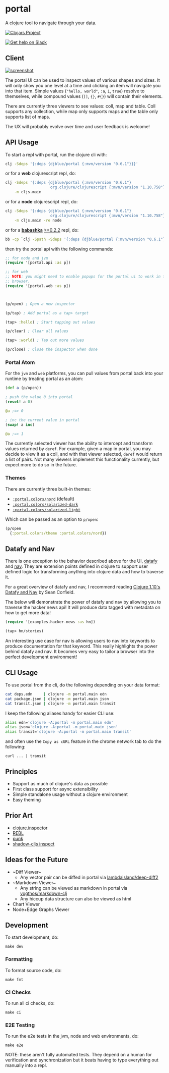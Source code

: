 # portal

A clojure tool to navigate through your data.

[![Clojars Project](https://img.shields.io/clojars/v/djblue/portal?color=2a2e39&style=for-the-badge)](https://clojars.org/djblue/portal)

[![Get help on Slack](http://img.shields.io/badge/slack-clojurians%20%23portal-4A154B?logo=slack&style=for-the-badge)](https://clojurians.slack.com/channels/portal)


## Client

[![screenshot](https://raw.githubusercontent.com/djblue/portal/master/resources/screenshot.png)](http://djblue.github.io/portal/)

The portal UI can be used to inspect values of various shapes and sizes.
It will only show you one level at a time and clicking an item will
navigate you into that item. Simple values (`"hello, world"`, `:a`, `1`,
`true`) resolve to themselves, while compound values (`[]`, `{}`, `#{}`)
will contain their elements.

There are currently three viewers to see values: coll, map and table.
Coll supports any collection, while map only supports maps and the table
only supports list of maps.

The UX will probably evolve over time and user feedback is welcome!

## API Usage

To start a repl with portal, run the clojure cli with:

```bash
clj -Sdeps '{:deps {djblue/portal {:mvn/version "0.6.1"}}}'
```

or for a **web** clojurescript repl, do:

```bash
clj -Sdeps '{:deps {djblue/portal {:mvn/version "0.6.1"}
                    org.clojure/clojurescript {:mvn/version "1.10.758"}}}' \
    -m cljs.main
```

or for a **node** clojurescript repl, do:

```bash
clj -Sdeps '{:deps {djblue/portal {:mvn/version "0.6.1"}
                    org.clojure/clojurescript {:mvn/version "1.10.758"}}}' \
    -m cljs.main -re node
```

or for a [**babashka**](https://github.com/borkdude/babashka) [>=0.2.2](https://github.com/borkdude/babashka/blob/master/CHANGELOG.md#new) repl, do:

```bash
bb -cp `clj -Spath -Sdeps '{:deps {djblue/portal {:mvn/version "0.6.1"}}}'`
```

then try the portal api with the following commands:

```clojure
;; for node and jvm
(require '[portal.api :as p])

;; for web
;; NOTE: you might need to enable popups for the portal ui to work in the
;; browser.
(require '[portal.web :as p])



(p/open) ; Open a new inspector

(p/tap) ; Add portal as a tap> target

(tap> :hello) ; Start tapping out values

(p/clear) ; Clear all values

(tap> :world) ; Tap out more values

(p/close) ; Close the inspector when done
```

### Portal Atom

For the `jvm` and `web` platforms, you can pull values from portal back
into your runtime by treating portal as an atom:

```clojure
(def a (p/open))

; push the value 0 into portal
(reset! a 0)

@a ;=> 0

; inc the current value in portal
(swap! a inc)

@a ;=> 1
```

The currently selected viewer has the ability to intercept and transform
values returned by `deref`. For example, given a map in portal, you may
decide to view it as a coll, and with that viewer selected, `deref` would
return a list of pairs. Not many viewers implement this functionality
currently, but expect more to do so in the future.

### Themes

There are currently three built-in themes:

- [`:portal.colors/nord`](https://www.nordtheme.com/) (default)
- [`:portal.colors/solarized-dark`](https://ethanschoonover.com/solarized/)
- [`:portal.colors/solarized-light`](https://ethanschoonover.com/solarized/)

Which can be passed as an option to `p/open`:

```clojure
(p/open
  {:portal.colors/theme :portal.colors/nord})
```

## Datafy and Nav

There is one exception to the behavior described above for the UI,
[datafy](https://clojuredocs.org/clojure.datafy/datafy) and
[nav](https://clojuredocs.org/clojure.datafy/nav). They are extension
points defined in clojure to support user defined logic for transforming
anything into clojure data and how to traverse it.

For a great overview of datafy and nav, I recommend reading [Clojure
1.10's Datafy and Nav](https://corfield.org/blog/2018/12/03/datafy-nav/)
by Sean Corfield.

The below will demonstrate the power of datafy and nav by allowing you to
traverse the hacker news api! It will produce data tagged with metadata on
how to get more data!

```clojure
(require '[examples.hacker-news :as hn])

(tap> hn/stories)
```

An interesting use case for nav is allowing users to nav into keywords to
produce documentation for that keyword. This really highlights the power
behind datafy and nav. It becomes very easy to tailor a browser into the
perfect development environment!

## CLI Usage

To use portal from the cli, do the following depending on your data
format:

```bash
cat deps.edn     | clojure -m portal.main edn
cat package.json | clojure -m portal.main json
cat transit.json | clojure -m portal.main transit
```

I keep the following aliases handy for easier CLI use:

```bash
alias edn='clojure -A:portal -m portal.main edn'
alias json='clojure -A:portal -m portal.main json'
alias transit='clojure -A:portal -m portal.main transit'
```

and often use the `Copy as cURL` feature in the chrome network tab to do
the following:

```
curl ... | transit
```

## Principles

- Support as much of clojure's data as possible
- First class support for async extensibility
- Simple standalone usage without a clojure environment
- Easy theming

## Prior Art

- [clojure.inspector](https://clojuredocs.org/clojure.inspector/inspect)
- [REBL](https://github.com/cognitect-labs/REBL-distro)
- [punk](https://github.com/Lokeh/punk)
- [shadow-cljs inspect](https://clojureverse.org/t/introducing-shadow-cljs-inspect/5012)

## Ideas for the Future 

- ~Diff Viewer~
  - Any vector pair can be diffed in portal via [lambdaisland/deep-diff2](https://github.com/lambdaisland/deep-diff2#diffing)
- ~Markdown Viewer~
  - Any string can be viewed as markdown in portal via [yogthos/markdown-clj](https://github.com/yogthos/markdown-clj)
  - Any hiccup data structure can also be viewed as html
- Chart Viewer
- Node+Edge Graphs Viewer

## Development

To start development, do:

    make dev

### Formatting

To format source code, do:

    make fmt

### CI Checks

To run all ci checks, do:

    make ci

### E2E Testing

To run the e2e tests in the jvm, node and web environments, do:

    make e2e

NOTE: these aren't fully automated tests. They depend on a human for
verification and synchronization but it beats having to type everything
out manually into a repl.
